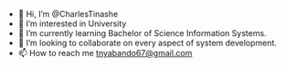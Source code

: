 - 👋 Hi, I’m @CharlesTinashe
- 👀 I’m interested in University 
- 🌱 I’m currently learning Bachelor of Science Information Systems.
- 💞️ I’m looking to collaborate on every aspect of system development.
- 📫 How to reach me tnyabando67@gmail.com

<!---
CharlesTinashe/CharlesTinashe is a ✨ special ✨ repository because its `README.md` (this file) appears on your GitHub profile.
You can click the Preview link to take a look at your changes.
--->
